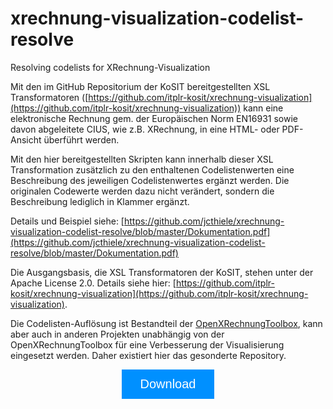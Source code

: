 # xrechnung-visualization-codelist-resolve
Resolving codelists for XRechnung-Visualization

<style>
	.btn {
	  background-color: #0090ff;
	  border: none;
	  color: white;
	  padding: 12px 30px;
	  cursor: pointer;
	  font-size: 20px;
	}
	.btn:hover {
	  background-color: RoyalBlue;
	} 	
</style>

Mit den im GitHub Repositorium der KoSIT bereitgestellten XSL Transformatoren ([https://github.com/itplr-kosit/xrechnung-visualization](https://github.com/itplr-kosit/xrechnung-visualization)) kann eine elektronische Rechnung gem. der Europäischen Norm EN16931 sowie davon abgeleitete CIUS, wie z.B. XRechnung, in eine HTML- oder PDF-Ansicht überführt werden.

Mit den hier bereitgestellten Skripten kann innerhalb dieser XSL Transformation zusätzlich zu den enthaltenen Codelistenwerten eine Beschreibung des jeweiligen Codelistenwertes ergänzt werden. Die originalen Codewerte werden dazu nicht verändert, sondern die Beschreibung lediglich in Klammer ergänzt.

Details und Beispiel siehe: [https://github.com/jcthiele/xrechnung-visualization-codelist-resolve/blob/master/Dokumentation.pdf](https://github.com/jcthiele/xrechnung-visualization-codelist-resolve/blob/master/Dokumentation.pdf)

Die Ausgangsbasis, die XSL Transformatoren der KoSIT, stehen unter der Apache License 2.0. Details siehe hier: [https://github.com/itplr-kosit/xrechnung-visualization](https://github.com/itplr-kosit/xrechnung-visualization).

Die Codelisten-Auflösung ist Bestandteil der [OpenXRechnungToolbox](https://jcthiele.github.io/OpenXRechnungToolbox/), kann aber auch in anderen Projekten unabhängig von der OpenXRechnungToolbox für eine Verbesserung der Visualisierung eingesetzt werden. Daher existiert hier das gesonderte Repository.


<!-- Add icon library -->
<link rel="stylesheet" href="https://cdnjs.cloudflare.com/ajax/libs/font-awesome/4.7.0/css/font-awesome.min.css">
<!-- Auto width -->
<center><a href="https://github.com/jcthiele/xrechnung-visualization-codelist-resolve/releases" target="_blank"><button class="btn"><i class="fa fa-download"></i> Download</button></a></center>
